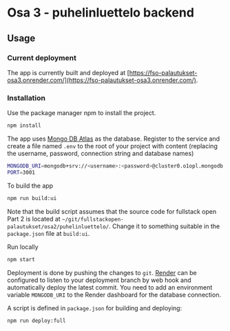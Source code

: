 # Osa 3 - puhelinluettelo backend

## Usage

### Current deployment

The app is currently built and deployed at [https://fso-palautukset-osa3.onrender.com/](https://fso-palautukset-osa3.onrender.com/).

### Installation

Use the package manager npm to install the project.

```bash
npm install
```

The app uses [Mongo DB Atlas](https://www.mongodb.com/atlas/database) as the database. Register to the service and create a file named `.env` to the root of your project with content (replacing the username, password, connection string and database names)

```bash
MONGODB_URI=mongodb+srv://<username>:<password>@cluster0.o1opl.mongodb.net/phoneBookApp?retryWrites=true&w=majority
PORT=3001
```

To build the app

```bash
npm run build:ui
```

Note that the build script assumes that the source code for fullstack open Part 2 is located at `~/git/fullstackopen-palautukset/osa2/puhelinluettelo/`. Change it to something suitable in the `package.json` file at `build:ui`.

Run locally
```bash
npm start
```

Deployment is done by pushing the changes to `git`. [Render](https://dashboard.render.com/) can be configured to listen to your deployment branch by web hook and automatically deploy the latest commit. You need to add an environment variable `MONGODB_URI` to the Render dashboard for the database connection. 

A script is defined in `package.json` for building and deploying:

```bash
npm run deploy:full
```